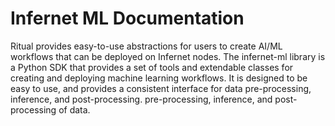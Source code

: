 # Infernet ML Documentation

Ritual provides easy-to-use abstractions for users to create AI/ML workflows that can be
deployed on Infernet nodes. The infernet-ml library is a Python SDK that provides a set
of tools and extendable classes for creating and deploying machine learning workflows.
It is designed to be easy to use, and provides a consistent interface for data
pre-processing, inference, and post-processing. pre-processing, inference, and
post-processing of data.
